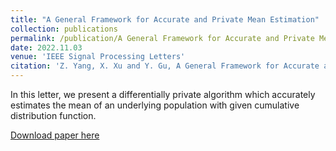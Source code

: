 ```yaml
---
title: "A General Framework for Accurate and Private Mean Estimation"
collection: publications
permalink: /publication/A General Framework for Accurate and Private Mean Estimation
date: 2022.11.03
venue: 'IEEE Signal Processing Letters'
citation: 'Z. Yang, X. Xu and Y. Gu, A General Framework for Accurate and Private Mean Estimation, in IEEE Signal Processing Letters, vol. 29, pp. 2293-2297, 2022, doi: 10.1109/LSP.2022.3219356.'
---
```

In this letter, we present a differentially private algorithm which accurately estimates the mean of an underlying population with given cumulative distribution function. 

[Download paper here](http://Zhouhao-Yang.github.io/files/A_General_Framework_for_Accurate_and_Private_Mean_Estimation.pdf)

